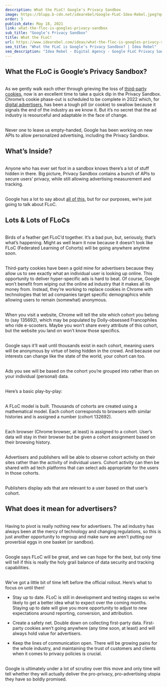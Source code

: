 ```yaml
---
description: What the FLoC! Google's Privacy Sandbox
image: https://blupp.b-cdn.net/idearebel/Google-FLoC-Idea-Rebel.jpeg?quality=80&width=800
order: 5
publish_date: May 18, 2021
link: what-the-floc-is-googles-privacy-sandbox
sub_title: "Google’s Privacy Sandbox"
title: What the FLoC!
url: https://www.idearebel.com/ideas/what-the-floc-is-googles-privacy-sandbox/
seo_title: "What the FLoC is Google’s Privacy Sandbox? | Idea Rebel"
seo_description: "Idea Rebel - Digital Agency - Google FLoC Privacy Sandbox - Everything you need to know to be online with these new rules"
---
```

## What the FLoC is Google’s Privacy Sandbox?

\
As we gently walk each other through grieving the loss of [third-party cookies](https://www.idearebel.com/ideas/the-end-of-the-third-party-cookie/), now is an excellent time to take a quick dip in the Privacy Sandbox. Chrome’s cookie phase-out is scheduled to be complete in 2022 which, for [digital advertisers](https://www.idearebel.com/services/media-planning-buying-progrommatic/), has been a tough pill (or cookie) to swallow because it signals the end of the industry as we know it. But it’s no secret that the ad industry is resourceful and adaptable in the face of change.

\
Never one to leave us empty-handed, Google has been working on new APIs to allow personalized advertising, including the Privacy Sandbox.
## What’s Inside?

\
Anyone who has ever set foot in a sandbox knows there’s a lot of stuff hidden in there. Big picture, Privacy Sandbox contains a bunch of APIs to secure users’ privacy, while still allowing advertising measurement and tracking.

\
Google has a lot to say about [all of this](https://blog.google/products/ads-commerce/2021-01-privacy-sandbox/), but for our purposes, we’re just going to talk about FLoC.
## Lots & Lots of FLoCs

\
Birds of a feather get FLoC’d together. It’s a bad pun, but, seriously, that’s what’s happening. Might as well learn it now because it doesn’t look like FLoC (Federated Learning of Cohorts) will be going anywhere anytime soon.

\
Third-party cookies have been a gold mine for advertisers because they allow us to see exactly what an individual user is looking up online. This opportunity to deliver hyper-specific ads is hard to beat. Of course, Google won’t benefit from wiping out the online ad industry that it makes all its money from. Instead, they’re working to replace cookies in Chrome with technologies that let ad companies target specific demographics while allowing users to remain (somewhat) anonymous.

\
When you visit a website, Chrome will tell the site which cohort you belong to (say 135692), which may be populated by Dolly-obsessed Francophiles who ride e-scooters. Maybe you won’t share every attribute of this cohort, but the website you land on won’t know those specifics.

\
Google says it’ll wait until thousands exist in each cohort, meaning users will be anonymous by virtue of being hidden in the crowd. And because our interests can change like the state of the world, your cohort can too.

\
Ads you see will be based on the cohort you’re grouped into rather than on your individual (personal) data.

\
Here’s a basic play-by-play:

\
A FLoC model is built. Thousands of cohorts are created using a mathematical model. Each cohort corresponds to browsers with similar histories and is assigned a number (cohort 132692).

\
Each browser (Chrome browser, at least) is assigned to a cohort. User’s data will stay in their browser but be given a cohort assignment based on their browsing history.

\
Advertisers and publishers will be able to observe cohort activity on their sites rather than the activity of individual users. Cohort activity can then be shared with ad tech platforms that can select ads appropriate for the users in those cohorts.

\
Publishers display ads that are relevant to a user based on that user’s cohort.
## What does it mean for advertisers?

\
Having to pivot is really nothing new for advertisers. The ad industry has always been at the mercy of technology and changing regulations, so this is just another opportunity to regroup and make sure we aren’t putting our proverbial eggs in one basket (or sandbox).

\
Google says FLoC will be great, and we can hope for the best, but only time will tell if this is really the holy grail balance of data security and tracking capabilities.

\
We’ve got a little bit of time left before the official rollout. Here’s what to focus on until then!

- Stay up to date. FLoC is still in development and testing stages so we’re likely to get a better idea what to expect over the coming months. Staying up to date will give you more opportunity to adjust to new expectations around reporting, conversion, and attribution.

- Create a safety net. Double down on collecting first-party data. First-party cookies aren’t going anywhere (any time soon, at least) and will always hold value for advertisers.

- Keep the lines of communication open. There will be growing pains for the whole industry, and maintaining the trust of customers and clients when it comes to privacy policies is crucial.

\
Google is ultimately under a lot of scrutiny over this move and only time will tell whether they will actually deliver the pro-privacy, pro-advertising utopia they have so boldly promised.
